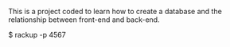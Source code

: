 This is a project coded to learn how to create a database and the relationship between front-end and back-end.



$ rackup -p 4567

